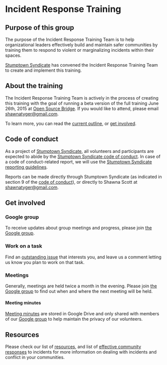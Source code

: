 # Incident Response Training

## Purpose of this group

The purpose of the Incident Response Training Team is to help organizational leaders effectively build and maintain safer communities by training them to respond to violent or marginalizing incidents within their spaces.

[Stumptown Syndicate](http://stumptownsyndicate.org/) has convened the Incident Response Training Team to create and implement this training.

## About the training

The Incident Response Training Team is actively in the process of creating this training with the goal of running a beta version of the full training June 26th, 2015 at [Open Source Bridge](http://opensourcebridge.org/). If you would like to attend, please email shawnatyger@gmail.com.

To learn more, you can read the [current outline](content/outline.md), or [get involved](#get-involved).

## Code of conduct

As a project of [Stumptown Syndicate](http://stumptownsyndicate.org/), all volunteers and participants are expected to abide by the [Stumptown Syndicate code of conduct](http://stumptownsyndicate.org/code-of-conduct/). In case of a code of conduct-related report, we will use the [Stumptown Syndicate reporting guidelines](http://stumptownsyndicate.org/code-of-conduct/reporting-guidelines/).

Reports can be made directly through Stumptown Syndicate (as indicated in section 9 of the [code of conduct](http://stumptownsyndicate.org/code-of-conduct/)), or directly to Shawna Scott at shawnatyger@gmail.com.

## Get involved

### Google group

To receive updates about group meetings and progress, please join [the Google group](https://groups.google.com/forum/?hl=en#!forum/pdx-incident-response-team).

### Work on a task

Find an [outstanding issue](https://github.com/stumpsyn/incident-response/issues) that interests you, and leave us a comment letting us know you plan to work on that task.

### Meetings

Generally, meetings are held twice a month in the evening. Please join [the Google group](https://groups.google.com/forum/?hl=en#!forum/pdx-incident-response-team) to find out when and where the next meeting will be held.

#### Meeting minutes

[Meeting minutes](https://drive.google.com/open?id=0B2k9LgLmtlebfkh3UGx4U25PekFUYmZsbnhLQkh3MjYxOGxUNG1JSWxMWFZkVHBmc1puRG8&authuser=1) are stored in Google Drive and only shared with members of our [Google group](https://groups.google.com/forum/?hl=en#!forum/pdx-incident-response-team) to help maintain the privacy of our volunteers.

## Resources

Please check our list of [resources](resources/resources.md), and list of [effective community responses](resources/effective-community-responses.md) to incidents for more information on dealing with incidents and conflict in your communities.
